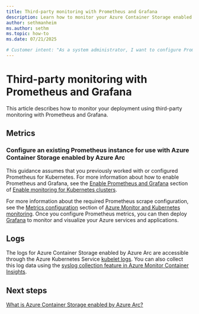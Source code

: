 ```yaml
---
title: Third-party monitoring with Prometheus and Grafana
description: Learn how to monitor your Azure Container Storage enabled by Azure Arc deployment using third-party monitoring with Prometheus and Grafana.
author: sethmanheim
ms.author: sethm
ms.topic: how-to
ms.date: 07/21/2025

# Customer intent: "As a system administrator, I want to configure Prometheus and Grafana to monitor Azure Container Storage enabled by Azure Arc, so that I can effectively visualize and manage my containerized applications' performance and metrics."
---
```


# Third-party monitoring with Prometheus and Grafana

This article describes how to monitor your deployment using third-party monitoring with Prometheus and Grafana.

## Metrics

### Configure an existing Prometheus instance for use with Azure Container Storage enabled by Azure Arc

This guidance assumes that you previously worked with or configured Prometheus for Kubernetes. For more information about how to enable Prometheus and Grafana, see the [Enable Prometheus and Grafana](/azure/azure-monitor/containers/kubernetes-monitoring-enable#enable-prometheus-and-grafana) section of [Enable monitoring for Kubernetes clusters](/azure/azure-monitor/containers/kubernetes-monitoring-enable).

For more information about the required Prometheus scrape configuration, see the [Metrics configuration](howto-azure-monitor-kubernetes.md#metrics-configuration) section of [Azure Monitor and Kubernetes monitoring](howto-azure-monitor-kubernetes.md). Once you configure Prometheus metrics, you can then deploy [Grafana](/azure/azure-monitor/visualize/grafana-plugin) to monitor and visualize your Azure services and applications.

## Logs

The logs for Azure Container Storage enabled by Azure Arc are accessible through the Azure Kubernetes Service [kubelet logs](/azure/aks/kubelet-logs). You can also collect this log data using the [syslog collection feature in Azure Monitor Container Insights](/azure/azure-monitor/containers/container-insights-syslog).

## Next steps

[What is Azure Container Storage enabled by Azure Arc?](overview.md)
